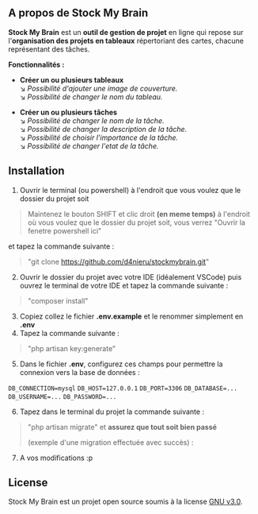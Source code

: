 ## A propos de Stock My Brain

**Stock My Brain** est un **outil de gestion de projet** en ligne qui repose sur l'**organisation des projets en tableaux** répertoriant des cartes, chacune représentant des tâches.

**Fonctionnalités :**

- **Créer un ou plusieurs tableaux**<br>
↘️ *Possibilité d'ajouter une image de couverture.*<br>
↘️ *Possibilité de changer le nom du tableau.*<br>

- **Créer un ou plusieurs tâches**<br>
↘️ *Possibilité de changer le nom de la tâche.*<br>
↘️ *Possibilité de changer la description de la tâche.*<br>
↘️ *Possibilité de choisir l'importance de la tâche.*<br>
↘️ *Possibilité de changer l'etat de la tâche.*<br>

## Installation

1. Ouvrir le terminal (ou powershell) à l'endroit que vous voulez que le dossier du projet soit 
>Maintenez le bouton SHIFT et clic droit **(en meme temps)** à l'endroit où vous voulez que le dossier du projet soit, vous verrez "Ouvrir la fenetre powershell ici"

et tapez la commande suivante :

> "git clone https://github.com/d4nieru/stockmybrain.git"
2. Ouvrir le dossier du projet avec votre IDE (idéalement VSCode) puis ouvrez le terminal de votre IDE et tapez la commande suivante :
> "composer install"
3. Copiez collez le fichier **.env.example** et le renommer simplement en **.env**
4. Tapez la commande suivante :
> "php artisan key:generate"

5. Dans le fichier **.env**, configurez ces champs pour permettre la connexion vers la base de données :

`DB_CONNECTION=mysql`
`DB_HOST=127.0.0.1`
`DB_PORT=3306`
`DB_DATABASE=...`
`DB_USERNAME=...`
`DB_PASSWORD=...`

6. Tapez dans le terminal du projet la commande suivante :
> "php artisan migrate" et **assurez que tout soit bien passé**
> 
> (exemple d'une migration effectuée avec succès) :

7. A vos modifications :p



## License

Stock My Brain est un projet open source soumis à la license [GNU v3.0](https://opensource.org/license/gpl-3-0/).
